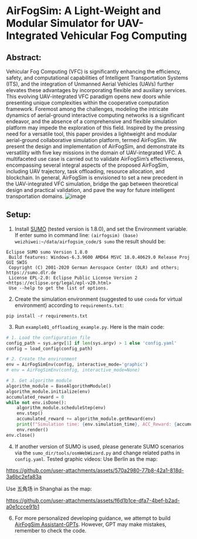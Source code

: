 # AirFogSim: A Light-Weight and Modular Simulator for UAV-Integrated Vehicular Fog Computing
## Abstract:
Vehicular Fog Computing (VFC) is significantly enhancing the efficiency, safety, and computational capabilities of Intelligent Transportation Systems (ITS), and the integration of Unmanned Aerial Vehicles (UAVs) further elevates these advantages by incorporating flexible and auxiliary services. This evolving UAV-integrated VFC paradigm opens new doors while presenting unique complexities within the cooperative computation framework. Foremost among the challenges, modeling the intricate dynamics of aerial-ground interactive computing networks is a significant endeavor, and the absence of a comprehensive and flexible simulation platform may impede the exploration of this field. Inspired by the pressing need for a versatile tool, this paper provides a lightweight and modular aerial-ground collaborative simulation platform, termed AirFogSim. We present the design and implementation of AirFogSim, and demonstrate its versatility with five key missions in the domain of UAV-integrated VFC. A multifaceted use case is carried out to validate AirFogSim’s effectiveness, encompassing several integral aspects of the proposed AirFogSim, including UAV trajectory, task offloading, resource allocation, and blockchain. In general, AirFogSim is envisioned to set a new precedent in the UAV-integrated VFC simulation, bridge the gap between theoretical design and practical validation, and pave the way for future intelligent transportation domains. 
![image](https://github.com/ZhiweiWei-NAMI/AirFogSim/assets/153070550/0e28ce03-8eed-40e7-8f9d-a85e067df575)

## Setup:
1. Install [SUMO](https://sourceforge.net/projects/sumo/files/sumo/) (tested version is 1.8.0), and set the Environment variable. If enter sumo in command line:
`(airfogsim) (base) weizhiwei:~/data/airfogsim_code/$ sumo`
the result should be:
```
Eclipse SUMO sumo Version 1.8.0
 Build features: Windows-6.3.9600 AMD64 MSVC 18.0.40629.0 Release Proj GUI SWIG
 Copyright (C) 2001-2020 German Aerospace Center (DLR) and others; https://sumo.dlr.de
 License EPL-2.0: Eclipse Public License Version 2 <https://eclipse.org/legal/epl-v20.html>
 Use --help to get the list of options.
```
2. Create the simulation environment (suggested to use `conda` for virtual environment) according to `requirements.txt`:
```
pip install -r requirements.txt
```
3. Run `example01_offloading_example.py`. Here is the main code:
```python
# 1. Load the configuration file
config_path = sys.argv[1] if len(sys.argv) > 1 else 'config.yaml'
config = load_config(config_path)

# 2. Create the environment
env = AirFogSimEnv(config, interactive_mode='graphic')
# env = AirFogSimEnv(config, interactive_mode=None)

# 3. Get algorithm module
algorithm_module = BaseAlgorithmModule()
algorithm_module.initialize(env)
accumulated_reward = 0
while not env.isDone():
    algorithm_module.scheduleStep(env)
    env.step()
    accumulated_reward += algorithm_module.getReward(env)
    print(f"Simulation time: {env.simulation_time}, ACC_Reward: {accumulated_reward}", end='\r')
    env.render()
env.close()
```

4. If another version of SUMO is used, please generate SUMO scenarios via the `sumo_dir/tools/osmWebWizard.py` and change related paths in `config.yaml`. Tested graphic videos:
Use Berlin as the map:

https://github.com/user-attachments/assets/570a2980-77b8-42a1-818d-3a6bc2efa83a

Use 五角场 in Shanghai as the map:

https://github.com/user-attachments/assets/f6d1b1ce-dfa7-4bef-b2ad-a0e1ccce91b1

6. For more personalized developing guidance, we attempt to build [AirFogSim Assistant-GPTs](https://chatgpt.com/g/g-uTOZnSsOr-airfogsim-assistant). However, GPT may make mistakes, remember to check the code.


